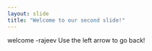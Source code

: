 ```yaml
---
layout: slide
title: "Welcome to our second slide!"
---
```

welcome -rajeev
Use the left arrow to go back!
